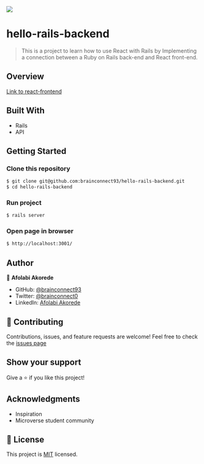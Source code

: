 ![](https://img.shields.io/badge/Microverse-blueviolet)

# hello-rails-backend

> This is a project to learn how to use React with Rails by Implementing a connection between a Ruby on Rails back-end and React front-end.

## Overview

[Link to react-frontend](https://github.com/brainconnect93/hello-react-frontend)

## Built With

- Rails
- API

## Getting Started

### Clone this repository

```bash
$ git clone git@github.com:brainconnect93/hello-rails-backend.git
$ cd hello-rails-backend
```

### Run project

```bash
$ rails server

```

### Open page in browser

```bash
$ http://localhost:3001/
```

## Author

👤 **Afolabi Akorede**

- GitHub: [@brainconnect93](https://github.com/brainconnect93)
- Twitter: [@brainconnect0](https://twitter.com/brainconnect0)
- LinkedIn: [Afolabi Akorede](https://linkedin.com/in/brainconnect93)

## 🤝 Contributing

Contributions, issues, and feature requests are welcome!
Feel free to check the [issues page](https://github.com/brainconnect93/Hello-rails-backend/issues)

## Show your support

Give a ⭐️ if you like this project!

## Acknowledgments

- Inspiration
- Microverse student community

## 📝 License

This project is [MIT](C:\Users\Administrator\Desktop\Hello-rails-react\LICENSE) licensed.